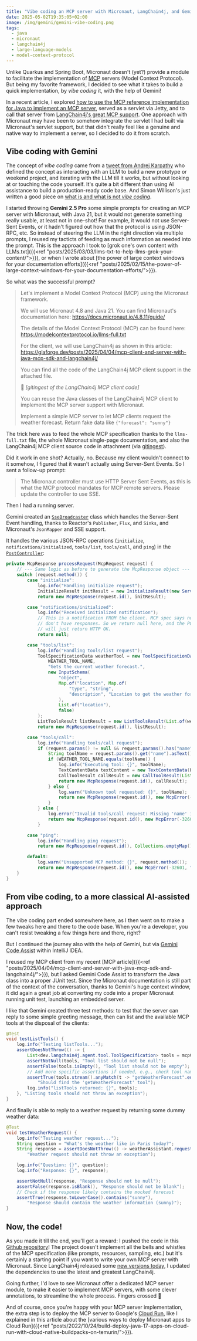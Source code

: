 ```yaml
---
title: "Vibe coding an MCP server with Micronaut, LangChain4j, and Gemini"
date: 2025-05-02T19:35:05+02:00
image: /img/gemini/gemini-vibe-coding.png
tags:
  - java
  - micronaut
  - langchain4j
  - large-language-models
  - model-context-protocol
---
```


Unlike Quarkus and Spring Boot, Micronaut doesn't (yet?) provide a module to facilitate the implementation of [MCP](https://modelcontextprotocol.io/) servers (Model Context Protocol).
But being my favorite framework, I decided to see what it takes to build a quick implementation, by _vibe coding_ it, with the help of Gemini!

In a recent article, I explored [how to use the MCP reference implementation for Java to implement an MCP server](http://localhost:1313/posts/2025/05/02/vibe-coding-an-mcp-server-with-micronaut-and-gemini/),
served as a servlet via Jetty, and to call that server from [LangChain4j's great MCP support](https://docs.langchain4j.dev/tutorials/mcp/).
One approach with Micronaut may have been to somehow integrate the servlet I had built via Micronaut's servlet support, but that didn't really feel like a genuine and native way to implement a server, so I decided to do it from scratch.

## Vibe coding with Gemini

The concept of _vibe coding_ came from a [tweet from Andrej Karpathy](https://x.com/karpathy/status/1886192184808149383)
who defined the concept as interacting with an LLM to build a new prototype or weekend project, and iterating with the LLM till it works, but without looking at or touching the code yourself.
It's quite a bit different than using AI assistance to build a production-ready code base.
And Simon Willison's just written a good piece on [what is and what is not _vibe coding_](https://simonwillison.net/2025/May/1/not-vibe-coding/).

I started throwing **Gemini 2.5 Pro** some simple prompts for creating an MCP server with Micronaut, with Java 21, but it would not generate something really usable, at least not in one-shot!
For example, it would not use Server-Sent Events, or it hadn't figured out how that the protocol is using JSON-RPC, etc.
So instead of steering the LLM in the right direction via multiple prompts, I reused my tacticts of feeding as much information as needed into the prompt.
This is the approach I took to [grok one's own content with LLMs.txt]({{<ref "posts/2025/03/03/llms-txt-to-help-llms-grok-your-content/">}}), or when I wrote about
[the power of large context windows for your documentation efforts]({{<ref "posts/2025/02/15/the-power-of-large-context-windows-for-your-documentation-efforts/">}}).

So what was the successful prompt?

> Let's implement a Model Context Protocol (MCP) using the Micronaut framework.
>
> We will use Micronaut 4.8 and Java 21.
> You can find Micronaut's documentation here: https://docs.micronaut.io/4.8.11/guide/
>
> The details of the Model Context Protocol (MCP) can be found here:
> https://modelcontextprotocol.io/llms-full.txt
>
> For the client, we will use LangChain4j as shown in this article:
> https://glaforge.dev/posts/2025/04/04/mcp-client-and-server-with-java-mcp-sdk-and-langchain4j/
>
> You can find all the code of the LangChain4j MCP client support in the attached file.
>
> :paperclip: _\[gitingest of the LangChain4j MCP client code\]_
>
> You can reuse the Java classes of the LangChain4j MCP client to implement the MCP server support with Micronaut.
>
> Implement a simple MCP server to let MCP clients request the weather forecast. Return fake data like `{"forecast": "sunny"}`

The trick here was to feed the whole MCP specification thanks to the `llms-full.txt` file,
the whole Micronaut single-page documentation, and also the LangChain4j MCP client source code in attachment (via [gitingest](https://gitingest.com/)).

Did it work in one shot? Actually, no.
Because my client wouldn't connect to it somehow, I figured that it wasn't actually using Server-Sent Events.
So I sent a follow-up prompt:

> The Micronaut controller must use HTTP Server Sent Events, as this is what the MCP protocol mandates for MCP remote servers. Please update the controller to use SSE.

Then I had a running server.

Gemini created an [`SseBroadcaster`](https://github.com/glaforge/langchain4j-micronaut-mcp/blob/main/src/main/java/mcp/server/SseBroadcaster.java) class which handles the Server-Sent Event handling,
thanks to Reactor's `Publisher`, `Flux`, and `Sinks`, and Micronaut's `JsonMapper` and SSE support.

It handles the various JSON-RPC operations (`initialize`, `notifications/initialized`, `tools/list`, `tools/call`, and `ping`)
in the [`PostController`](https://github.com/glaforge/langchain4j-micronaut-mcp/blob/main/src/main/java/mcp/server/PostController.java):

```java
private McpResponse processRequest(McpRequest request) {
    // --- Same logic as before to generate the McpResponse object ---
    switch (request.method()) {
        case "initialize":
            log.info("Handling initialize request");
            InitializeResult initResult = new InitializeResult(new ServerCapabilities());
            return new McpResponse(request.id(), initResult);

        case "notifications/initialized":
            log.info("Received initialized notification");
            // This is a notification FROM the client. MCP spec says notifications
            // don't have responses. So we return null here, and the POST handler
            // will just return HTTP OK.
            return null;

        case "tools/list":
            log.info("Handling tools/list request");
            ToolSpecificationData weatherTool = new ToolSpecificationData(
                WEATHER_TOOL_NAME,
                "Gets the current weather forecast.",
                new InputSchema(
                    "object",
                    Map.of("location", Map.of(
                        "type", "string",
                        "description", "Location to get the weather for")
                    ),
                    List.of("location"),
                    false)
            );
            ListToolsResult listResult = new ListToolsResult(List.of(weatherTool));
            return new McpResponse(request.id(), listResult);

        case "tools/call":
            log.info("Handling tools/call request");
            if (request.params() != null && request.params().has("name")) {
                String toolName = request.params().get("name").asText();
                if (WEATHER_TOOL_NAME.equals(toolName)) {
                    log.info("Executing tool: {}", toolName);
                    TextContentData textContent = new TextContentData(FAKE_WEATHER_JSON);
                    CallToolResult callResult = new CallToolResult(List.of(textContent));
                    return new McpResponse(request.id(), callResult);
                } else {
                    log.warn("Unknown tool requested: {}", toolName);
                    return new McpResponse(request.id(), new McpError(-32601, "Method not found: " + toolName));
                }
            } else {
                log.error("Invalid tools/call request: Missing 'name' in params");
                return new McpResponse(request.id(), new McpError(-32602, "Invalid params for tools/call"));
            }

        case "ping":
            log.info("Handling ping request");
            return new McpResponse(request.id(), Collections.emptyMap());

        default:
            log.warn("Unsupported MCP method: {}", request.method());
            return new McpResponse(request.id(), new McpError(-32601, "Method not found: " + request.method()));
    }
}
```

## From vibe coding, to a more classical AI-assisted approach

The vibe coding part ended somewhere here, as I then went on to make a few tweaks here and there to the code base.
When you're a developer, you can't resist tweaking a few things here and there, right?

But I continued the journey also with the help of Gemini, but via [Gemini Code Assist](https://codeassist.google/) within IntelliJ IDEA.

I reused my MCP client from my recent [MCP article]({{<ref "posts/2025/04/04/mcp-client-and-server-with-java-mcp-sdk-and-langchain4j/">}}),
but I asked Gemini Code Assist to transform the Java class into a proper JUnit test.
Since the Micronaut documentation is still part of the context of the conversation, thanks to Gemini's huge context window, it did again a great job at converting my code into a proper Micronaut running unit test, launching an embedded server.

I like that Gemini created three test methods: to test that the server can reply to some simple greeting message, then can list and the available MCP tools at the disposal of the clients:

```java
@Test
void testListTools() {
    log.info("Testing listTools...");
    assertDoesNotThrow(() -> {
        List<dev.langchain4j.agent.tool.ToolSpecification> tools = mcpClient.listTools();
        assertNotNull(tools, "Tool list should not be null");
        assertFalse(tools.isEmpty(), "Tool list should not be empty");
        // Add more specific assertions if needed, e.g., check tool names
        assertTrue(tools.stream().anyMatch(t -> "getWeatherForecast".equals(t.name())),
            "Should find the 'getWeatherForecast' tool");
        log.info("listTools returned: {}", tools);
    }, "Listing tools should not throw an exception");
}
```

And finally is able to reply to a weather request by returning some dummy weather data:

```java
@Test
void testWeatherRequest() {
    log.info("Testing weather request...");
    String question = "What's the weather like in Paris today?";
    String response = assertDoesNotThrow(() -> weatherAssistant.request(question),
        "Weather request should not throw an exception");

    log.info("Question: {}", question);
    log.info("Response: {}", response);

    assertNotNull(response, "Response should not be null");
    assertFalse(response.isBlank(), "Response should not be blank");
    // Check if the response likely contains the mocked forecast
    assertTrue(response.toLowerCase().contains("sunny"),
        "Response should contain the weather information (sunny)");
}
```

## Now, the code!

As you made it till the end, you'll get a reward: I pushed the code in this [Github repository](https://github.com/glaforge/langchain4j-micronaut-mcp)!
The project doesn't implement all the bells and whistles of the MCP specification (like prompts, resources, sampling, etc.)
but it's certainly a starting point if you want to write your own MCP server with Micronaut.
Since LangChain4j released some [new versions today](https://github.com/langchain4j/langchain4j/releases/tag/1.0.0-rc1), I updated the dependencies to use the latest and greatest LangChain4j.

Going further, I'd love to see Micronaut offer a dedicated MCP server module, to make it easier to implement MCP servers, with some clever annotations, to streamline the whole process.
Fingers crossed :crossed_fingers:

And of course, once you're happy with your MCP server implementation, the extra step is to deploy the MCP server to Google's [Cloud Run](http://cloud.run/), like I explained in this article about the
[various ways to deploy Micronaut apps to Cloud Run]({{<ref "posts/2022/10/24/build-deploy-java-17-apps-on-cloud-run-with-cloud-native-buildpacks-on-temurin/">}}).
